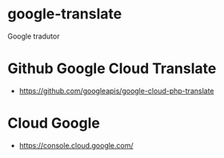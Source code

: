 # google-translate
Google tradutor

# Github Google Cloud Translate
 - https://github.com/googleapis/google-cloud-php-translate

# Cloud Google
 - https://console.cloud.google.com/